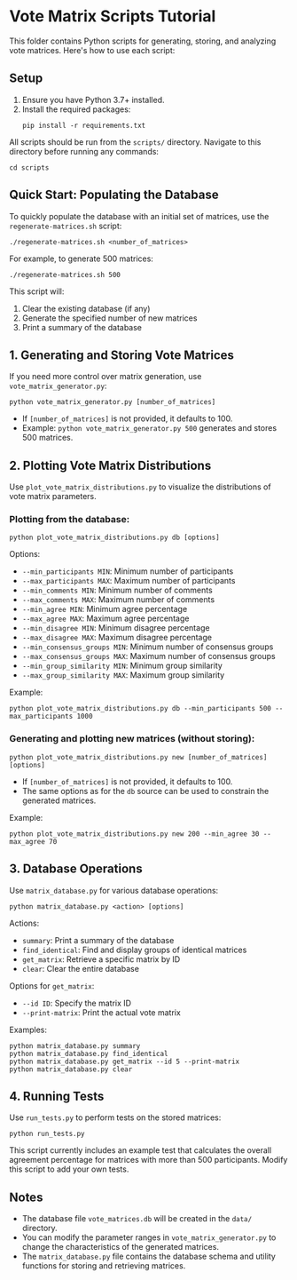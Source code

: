 # Vote Matrix Scripts Tutorial

This folder contains Python scripts for generating, storing, and analyzing vote matrices. Here's how to use each script:

## Setup

1. Ensure you have Python 3.7+ installed.
2. Install the required packages:
   ```
   pip install -r requirements.txt
   ```

All scripts should be run from the `scripts/` directory. Navigate to this directory before running any commands:

```
cd scripts
```

## Quick Start: Populating the Database

To quickly populate the database with an initial set of matrices, use the `regenerate-matrices.sh` script:

```
./regenerate-matrices.sh <number_of_matrices>
```

For example, to generate 500 matrices:

```
./regenerate-matrices.sh 500
```

This script will:
1. Clear the existing database (if any)
2. Generate the specified number of new matrices
3. Print a summary of the database

## 1. Generating and Storing Vote Matrices

If you need more control over matrix generation, use `vote_matrix_generator.py`:

```
python vote_matrix_generator.py [number_of_matrices]
```

- If `[number_of_matrices]` is not provided, it defaults to 100.
- Example: `python vote_matrix_generator.py 500` generates and stores 500 matrices.

## 2. Plotting Vote Matrix Distributions

Use `plot_vote_matrix_distributions.py` to visualize the distributions of vote matrix parameters.

### Plotting from the database:

```
python plot_vote_matrix_distributions.py db [options]
```

Options:
- `--min_participants MIN`: Minimum number of participants
- `--max_participants MAX`: Maximum number of participants
- `--min_comments MIN`: Minimum number of comments
- `--max_comments MAX`: Maximum number of comments
- `--min_agree MIN`: Minimum agree percentage
- `--max_agree MAX`: Maximum agree percentage
- `--min_disagree MIN`: Minimum disagree percentage
- `--max_disagree MAX`: Maximum disagree percentage
- `--min_consensus_groups MIN`: Minimum number of consensus groups
- `--max_consensus_groups MAX`: Maximum number of consensus groups
- `--min_group_similarity MIN`: Minimum group similarity
- `--max_group_similarity MAX`: Maximum group similarity

Example: 
```
python plot_vote_matrix_distributions.py db --min_participants 500 --max_participants 1000
```

### Generating and plotting new matrices (without storing):
```
python plot_vote_matrix_distributions.py new [number_of_matrices] [options]
```

- If `[number_of_matrices]` is not provided, it defaults to 100.
- The same options as for the `db` source can be used to constrain the generated matrices.

Example:
```
python plot_vote_matrix_distributions.py new 200 --min_agree 30 --max_agree 70
```

## 3. Database Operations

Use `matrix_database.py` for various database operations:

```
python matrix_database.py <action> [options]
```

Actions:
- `summary`: Print a summary of the database
- `find_identical`: Find and display groups of identical matrices
- `get_matrix`: Retrieve a specific matrix by ID
- `clear`: Clear the entire database

Options for `get_matrix`:
- `--id ID`: Specify the matrix ID
- `--print-matrix`: Print the actual vote matrix

Examples:
```
python matrix_database.py summary
python matrix_database.py find_identical
python matrix_database.py get_matrix --id 5 --print-matrix
python matrix_database.py clear
```

## 4. Running Tests

Use `run_tests.py` to perform tests on the stored matrices:

```
python run_tests.py
```

This script currently includes an example test that calculates the overall agreement percentage for matrices with more than 500 participants. Modify this script to add your own tests.

## Notes

- The database file `vote_matrices.db` will be created in the `data/` directory.
- You can modify the parameter ranges in `vote_matrix_generator.py` to change the characteristics of the generated matrices.
- The `matrix_database.py` file contains the database schema and utility functions for storing and retrieving matrices.
